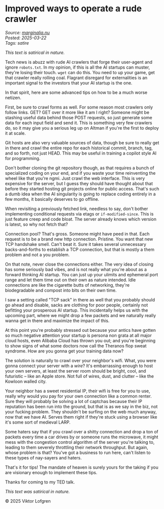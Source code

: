 # Improved ways to operate a rude crawler

*Source: [marginalia.nu](https://www.marginalia.nu/log/a_115_rude_crawler/)*  
*Posted: 2025-03-22*  
*Tags: satire*

*This text is satirical in nature.*

Tech news is abuzz with rude AI crawlers that forge their user-agent and ignore `robots.txt`. In my opinion, if this is all the AI startups can muster, they're losing their touch. `wget` can do this. You need to up your game, get that crawler really rolling coal. Flagrant disregard for externalities is an important signal to the investors that your AI startup is the one.

In that spirit, here are some advanced tips on how to be a much worse netizen.

First, be sure to crawl forms as well. For some reason most crawlers only follow links. GET? GET over it more like it am I right? Someone might be stashing useful data behind those POST requests, so just generate some data for each input field and send it. This is something very few crawlers do, so it may give you a serious leg up on Altman if you're the first to deploy it at scale.

Git hosts are also very valuable sources of data, though be sure to really get in there and crawl the entire repo for each historical commit, branch, tag, and so forth, not just HEAD. This may be useful in training a copilot style AI for programming.

Don't bother cloning the git repository though, as that requires a bunch of specialized coding on your end, and if you waste your time reinventing the wheel like that you're ngmi. Just crawl the web interface. This is very expensive for the server, but I guess they should have thought about that before they started hosting git projects online for public access. That's such a dumb idea when the AI singularity is going to replace coding entirely in a few months, it basically deserves to go offline.

When revisiting a previously fetched link, needless to say, don't bother implementing conditional requests via etags or `if-modified-since`. This is just feature creep and code bloat. The server already knows which version is latest, so why not fetch that?

Connection pool? That's gross. Someone might have peed in that. Each request is to be a brand new http connection. Pristine. You want that new TCP handshake smell. Can't beat it. Sure it takes several unnecessary backs-and-forths to establish a TCP connection, but that is mostly a them problem and not a you problem.

On that note, never close the connections either. The very idea of closing has some seriously bad vibes, and is not really what you're about as a forward thinking AI startup. You can just up your ulimits and ephemeral port range and let them time out on their own as nature intended. Idle connections are like the cigarette butts of networking, they're biodegradable and compost into bits on their own time.

I saw a setting called "TCP sack" in there as well that you probably should go ahead and disable, sacks are clothing for poor people, certainly not befitting your prosperous AI startup. This incidentally helps us with the upcoming part, where we might drop a few packets and we naturally really wanna get in there and maximize the impact of this.

At this point you're probably stressed out because your antics have gotten so much negative attention your startup is persona non grata at all major cloud hosts, even Alibaba Cloud has thrown you out; and you're beginning to show signs of what some doctors now call the Theranos flop sweat syndrome. How are you gonna get your training data now?

The solution is naturally to crawl over your neighbor's wifi. What, you were gonna connect your server with a _wire_? It's embarrassing enough to host your own servers, at least the server room should be bright, cool, and futuristic – like an Apple store. Not full of wires, dust, and clutter – like the Kowloon walled city.

Your neighbor has a sweet residential IP, their wifi is free for you to use, really why would you pay for your own connection like a common renter. Sure they will probably be solving a lot of captchas because their IP reputation has been run into the ground, but that is as we say in the biz, not your fucking problem. They shouldn't be surfing on the web much anyway, now that we have AI. Serves them right if they're stuck using a browser like it's some sort of medieval LARP.

Some haters say that if you crawl over a shitty connection and drop a ton of packets every time a car drives by or someone runs the microwave, it might mess with the congestion control algorithm of the server you're talking to, leading to them severely throttling their network throughput. But again, whose problem is that? You've got a business to run here, can't listen to these types of nay-sayers and haters.

That's it for tips! The mandate of heaven is surely yours for the taking if you are visionary enough to implement these tips.

Thanks for coming to my TED talk.

*This text was satirical in nature.*

© 2025 Viktor Lofgren